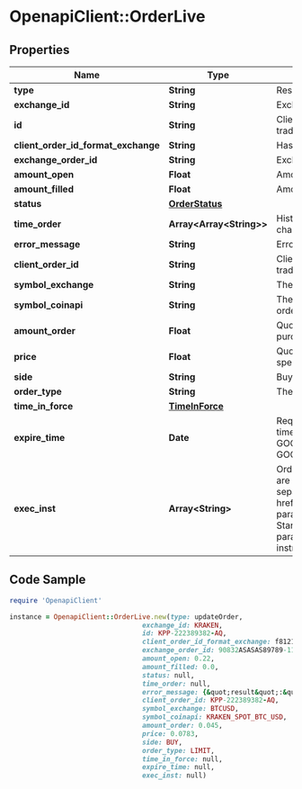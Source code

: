 # OpenapiClient::OrderLive

## Properties

Name | Type | Description | Notes
------------ | ------------- | ------------- | -------------
**type** | **String** | Result type name | [optional] 
**exchange_id** | **String** | Exchange name | [optional] 
**id** | **String** | Client unique identifier for the trade. | [optional] 
**client_order_id_format_exchange** | **String** | Hash client id | [optional] 
**exchange_order_id** | **String** | Exchange order id | [optional] 
**amount_open** | **Float** | Amount open | [optional] 
**amount_filled** | **Float** | Amount filled | [optional] 
**status** | [**OrderStatus**](OrderStatus.md) |  | [optional] 
**time_order** | **Array&lt;Array&lt;String&gt;&gt;** | History of order status changes | [optional] 
**error_message** | **String** | Error message | [optional] 
**client_order_id** | **String** | Client unique identifier for the trade. | [optional] 
**symbol_exchange** | **String** | The symbol of the order. | [optional] 
**symbol_coinapi** | **String** | The CoinAPI symbol of the order. | [optional] 
**amount_order** | **Float** | Quoted decimal amount to purchase. | [optional] 
**price** | **Float** | Quoted decimal amount to spend per unit. | [optional] 
**side** | **String** | Buy or Sell | [optional] 
**order_type** | **String** | The order type. | [optional] 
**time_in_force** | [**TimeInForce**](TimeInForce.md) |  | [optional] 
**expire_time** | **Date** | Required for orders with time_in_force &#x3D; GOOD_TILL_TIME_EXCHANGE, GOOD_TILL_TIME_OMS | [optional] 
**exec_inst** | **Array&lt;String&gt;** | Order execution instructions are documented in the separate section: &lt;a href&#x3D;\&quot;#oeml-order-params-exec\&quot;&gt;OEML / Starter Guide / Order parameters / Execution instructions&lt;/a&gt;  | [optional] 

## Code Sample

```ruby
require 'OpenapiClient'

instance = OpenapiClient::OrderLive.new(type: updateOrder,
                                 exchange_id: KRAKEN,
                                 id: KPP-222389382-AQ,
                                 client_order_id_format_exchange: f81211e2-27c4-b86a-8143-01088ba9222c,
                                 exchange_order_id: 90832ASASAS89789-1112,
                                 amount_open: 0.22,
                                 amount_filled: 0.0,
                                 status: null,
                                 time_order: null,
                                 error_message: {&quot;result&quot;:&quot;error&quot;,&quot;reason&quot;:&quot;InsufficientFunds&quot;,&quot;message&quot;:&quot;Failed to place buy order on symbol &#39;BTCUSD&#39; for price $7,000.00 and quantity 0.22 BTC due to insufficient funds&quot;},
                                 client_order_id: KPP-222389382-AQ,
                                 symbol_exchange: BTCUSD,
                                 symbol_coinapi: KRAKEN_SPOT_BTC_USD,
                                 amount_order: 0.045,
                                 price: 0.0783,
                                 side: BUY,
                                 order_type: LIMIT,
                                 time_in_force: null,
                                 expire_time: null,
                                 exec_inst: null)
```


